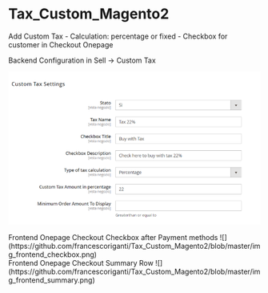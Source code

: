 # Tax_Custom_Magento2
Add Custom Tax - Calculation:  percentage or fixed - Checkbox for customer in Checkout Onepage
<div>
Backend Configuration in Sell -> Custom Tax
  
![](https://github.com/francescoriganti/Tax_Custom_Magento2/blob/master/img_admin.png)
</div>
<div>
Frontend Onepage Checkout Checkbox after Payment methods
![](https://github.com/francescoriganti/Tax_Custom_Magento2/blob/master/img_frontend_checkbox.png)

</div>
<div>
Frontend Onepage Checkout Summary Row
 ![](https://github.com/francescoriganti/Tax_Custom_Magento2/blob/master/img_frontend_summary.png)

</div>
